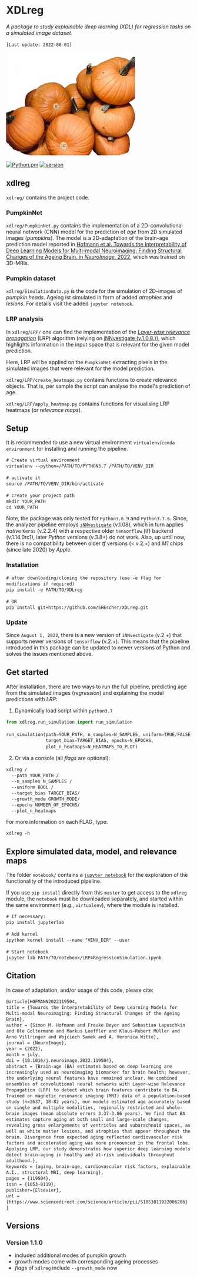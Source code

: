 # XDLreg

*A package to study explainable deep learning (XDL) for regression tasks on a simulated image dataset.*

`[Last update: 2022-08-01]`

<img src="Pumpkin.png" alt="PumpkinNet" width="350">

[![Python.pm](https://img.shields.io/badge/python-3.7≥version≥3.6-brightgreen.svg?maxAge=259200)](#) [![version](https://img.shields.io/badge/version-1.1.0-yellow.svg?maxAge=259200)](#)

## xdlreg

`xdlreg/` contains the project code.

### PumpkinNet

`xdlreg/PumpkinNet.py` contains the implementation of a 2D-convolutional neural network (CNN) model for the prediction of *age* from 2D simulated images (*pumpkins*). The model is a 2D-adaptation of the brain-age prediction model reported in [Hofmann et al. Towards the Interpretability of Deep Learning Models for Multi-modal Neuroimaging: Finding Structural Changes of the Ageing Brain. in *NeuroImage*, 2022](https://doi.org/10.1016/j.neuroimage.2022.119504), which was trained on 3D-MRIs.

### Pumpkin dataset

`xdlreg/SimulationData.py` is the code for the simulation of 2D-images of *pumpkin heads*. Ageing ist simulated in form of added *atrophies* and *lesions*. For details visit the added `jupyter notebook`.

### LRP analysis

In `xdlreg/LRP/` one can find the implementation of the [*Layer-wise relevance propagation*](https://depositonce.tu-berlin.de/handle/11303/8813) (LRP) algorithm (relying on [iNNvestigate (v.1.0.8.)](https://github.com/albermax/innvestigate)), which highlights information in the input space that is relevant for the given model prediction. 

Here, LRP will be applied on the `PumpkinNet` extracting pixels in the simulated images that were relevant for the model prediction.

`xdlreg/LRP/create_heatmaps.py` contains functions to create relevance objects. That is, per sample the script can analyse the model's prediction of age.

`xdlreg/LRP/apply_heatmap.py` contains functions for visualising LRP heatmaps (or *relevance maps*).

## Setup

It is recommended to use a new virtual environment `virtualenv`/`conda environment` for installing and running the pipeline.

```console
# Create virtual environment
virtualenv --python=/PATH/TO/PYTHON3.7 /PATH/TO/VENV_DIR

# activate it
source /PATH/TO/VENV_DIR/bin/activate

# create your project path
mkdir YOUR_PATH
cd YOUR_PATH
```

Note, the package was only tested for `Python3.6.9` and `Python3.7.6`. Since, the analyzer pipeline employs [`iNNvestigate`](https://github.com/albermax/innvestigate) (v.1.08), which in turn applies *native* `Keras` (v.2.2.4) with a respective older `tensorflow` (tf) backend (v.1.14.0rc1), later *Python* versions (v.3.8+) do not work. Also, up until now, there is no compatibility between older *tf* versions (< v.2.+) and *M1* chips (since late 2020) by *Apple*.

### Installation

```console
# after downloading/cloning the repository (use -e flag for modifications if required)
pip install -e PATH/TO/XDLreg

# OR
pip install git+https://github.com/SHEscher/XDLreg.git
```

### Update

Since `August 1, 2022`, there is a new version of `iNNvestigate` (v.2.+) that supports newer versions of `tensorflow` (v.2.+). This means that the pipeline introduced in this package can be updated to newer versions of Python and solves the issues mentioned above. 

## Get started

After installation, there are two ways to run the full pipeline, predicting age from the simulated images (*regression*) and explaining the model predictions with *LRP*:

1. Dynamically load script within `python3.7`

```python
from xdlreg.run_simulation import run_simulation

run_simulation(path=YOUR_PATH, n_samples=N_SAMPLES, uniform=TRUE/FALSE,
               target_bias=TARGET_BIAS, epochs=N_EPOCHS,
               plot_n_heatmaps=N_HEATMAPS_TO_PLOT)
```

2. Or via a console (all *flags* are optional):

```console
xdlreg /
  --path YOUR_PATH /
  --n_samples N_SAMPLES /
  --uniform BOOL /
  --target_bias TARGET_BIAS/
  --growth_mode GROWTH_MODE/
  --epochs NUMBER_OF_EPOCHS/
  --plot_n_heatmaps
```

For more information on each FLAG, type:

```console
xdlreg -h
```

## Explore simulated data, model, and relevance maps

The folder `notebook/` contains a [`jupyter notebook`](https://jupyterlab.readthedocs.io/en/stable/getting_started/overview.html) for the exploration of the functionality of the introduced pipeline.

If you use `pip install` directly from this `master` to get access to the `xdlreg` module, the `notebook` must be downloaded separately, and started within the same environment (e.g., `virtualenv`), where the module is installed.

```console
# If necessary:
pip install jupyterlab

# Add kernel
ipython kernel install --name "VENV_DIR" --user

# Start notebook
jupyter lab PATH/TO/notebook/LRP4RegressionSimulation.ipynb
```

## Citation

In case of adaptation, and/or usage of this code, please cite:

```
@article{HOFMANN2022119504,
title = {Towards the Interpretability of Deep Learning Models for Multi-modal Neuroimaging: Finding Structural Changes of the Ageing Brain},
author = {Simon M. Hofmann and Frauke Beyer and Sebastian Lapuschkin and Ole Goltermann and Markus Loeffler and Klaus-Robert Müller and Arno Villringer and Wojciech Samek and A. Veronica Witte},
journal = {NeuroImage},
year = {2022},
month = july,
doi = {10.1016/j.neuroimage.2022.119504},
abstract = {Brain-age (BA) estimates based on deep learning are increasingly used as neuroimaging biomarker for brain health; however, the underlying neural features have remained unclear. We combined ensembles of convolutional neural networks with Layer-wise Relevance Propagation (LRP) to detect which brain features contribute to BA. Trained on magnetic resonance imaging (MRI) data of a population-based study (n=2637, 18-82 years), our models estimated age accurately based on single and multiple modalities, regionally restricted and whole-brain images (mean absolute errors 3.37-3.86 years). We find that BA estimates capture aging at both small and large-scale changes, revealing gross enlargements of ventricles and subarachnoid spaces, as well as white matter lesions, and atrophies that appear throughout the brain. Divergence from expected aging reflected cardiovascular risk factors and accelerated aging was more pronounced in the frontal lobe. Applying LRP, our study demonstrates how superior deep learning models detect brain-aging in healthy and at-risk individuals throughout adulthood.},
keywords = {aging, brain-age, cardiovascular risk factors, explainable A.I., structural MRI, deep learning},
pages = {119504},
issn = {1053-8119},
publisher={Elsevier},
url = {https://www.sciencedirect.com/science/article/pii/S1053811922006206}
}
```

## Versions

### Version 1.1.0

* included additional modes of pumpkin growth
* growth modes come with corresponding ageing processes
* *flags* of `xdlreg` include `--growth_mode` now
